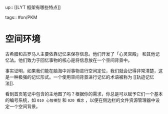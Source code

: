 up:: [[LYT 框架有哪些特点]]

tags:: #on/PKM 

# 空间环境

古希腊和古罗马人主要依靠记忆来保存信息。他们开发了「心灵宫殿」 和其他记忆法。他们致力于回忆事物的核心是将信息放在一个空间背景中。  

事实证明，如果我们能在脑海中对事物进行空间定位，我们就会记得非常清楚，这是一种极强的记忆形式。一个使用空间背景进行记忆的术语被称为 [[轨迹记忆法]].

看到首页笔记中包含的主地图了吗？根据你的需求，你总是可以赋予它们一个基本的编号系统，如 `010 心智模型` 和 `020 概念` ，以便在侧边栏的文件资源管理器中设定一个空间背景。
